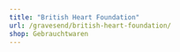 ```yaml
---
title: "British Heart Foundation"
url: /gravesend/british-heart-foundation/
shop: Gebrauchtwaren
---
```

